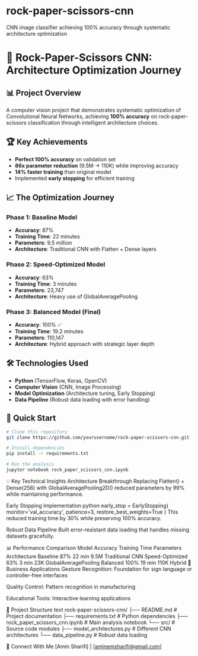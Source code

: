# rock-paper-scissors-cnn
CNN image classifier achieving 100% accuracy through systematic architecture optimization

# 🎯 Rock-Paper-Scissors CNN: Architecture Optimization Journey

## 📊 Project Overview
A computer vision project that demonstrates systematic optimization of Convolutional Neural Networks, achieving **100% accuracy** on rock-paper-scissors classification through intelligent architecture choices.

## 🏆 Key Achievements
- **Perfect 100% accuracy** on validation set
- **86x parameter reduction** (9.5M → 110K) while improving accuracy
- **14% faster training** than original model
- Implemented **early stopping** for efficient training

## 📈 The Optimization Journey

### Phase 1: Baseline Model
- **Accuracy**: 87%
- **Training Time**: 22 minutes  
- **Parameters**: 9.5 million
- **Architecture**: Traditional CNN with Flatten + Dense layers

### Phase 2: Speed-Optimized Model  
- **Accuracy**: 63%
- **Training Time**: 3 minutes
- **Parameters**: 23,747
- **Architecture**: Heavy use of GlobalAveragePooling

### Phase 3: Balanced Model (Final)
- **Accuracy**: 100% ✅
- **Training Time**: 19.2 minutes
- **Parameters**: 110,147
- **Architecture**: Hybrid approach with strategic layer depth

## 🛠️ Technologies Used
- **Python** (TensorFlow, Keras, OpenCV)
- **Computer Vision** (CNN, Image Processing)
- **Model Optimization** (Architecture tuning, Early Stopping)
- **Data Pipeline** (Robust data loading with error handling)

## 🚀 Quick Start

```bash
# Clone this repository
git clone https://github.com/yourusername/rock-paper-scissors-cnn.git

# Install dependencies
pip install -r requirements.txt

# Run the analysis
jupyter notebook rock_paper_scissors_cnn.ipynb
```
💡 Key Technical Insights
Architecture Breakthrough
Replacing Flatten() + Dense(256) with GlobalAveragePooling2D() reduced parameters by 99% while maintaining performance.

Early Stopping Implementation
python
early_stop = EarlyStopping(
    monitor='val_accuracy',
    patience=3,
    restore_best_weights=True
)
This reduced training time by 30% while preserving 100% accuracy.

Robust Data Pipeline
Built error-resistant data loading that handles missing datasets gracefully.

📊 Performance Comparison
Model	Accuracy	Training Time	Parameters	Architecture
Baseline	87%	22 min	9.5M	Traditional CNN
Speed-Optimized	63%	3 min	23K	GlobalAveragePooling
Balanced	100%	19 min	110K	Hybrid
🎯 Business Applications
Gesture Recognition: Foundation for sign language or controller-free interfaces

Quality Control: Pattern recognition in manufacturing

Educational Tools: Interactive learning applications

📁 Project Structure
text
rock-paper-scissors-cnn/
├── README.md                    # Project documentation
├── requirements.txt             # Python dependencies
├── rock_paper_scissors_cnn.ipynb # Main analysis notebook
└── src/                        # Source code modules
    ├── model_architectures.py   # Different CNN architectures
    └── data_pipeline.py         # Robust data loading

🔗 Connect With Me
[Amin Sharifi] | [aminemsharifi@gmail.com]

